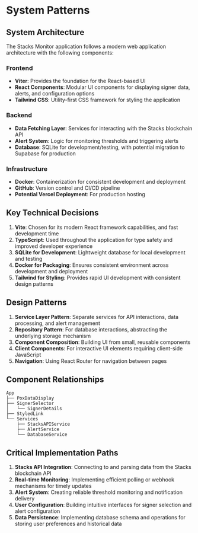 # System Patterns

## System Architecture
The Stacks Monitor application follows a modern web application architecture with the following components:

### Frontend
- **Viter**: Provides the foundation for the React-based UI
- **React Components**: Modular UI components for displaying signer data, alerts, and configuration options
- **Tailwind CSS**: Utility-first CSS framework for styling the application

### Backend
- **Data Fetching Layer**: Services for interacting with the Stacks blockchain API
- **Alert System**: Logic for monitoring thresholds and triggering alerts
- **Database**: SQLite for development/testing, with potential migration to Supabase for production

### Infrastructure
- **Docker**: Containerization for consistent development and deployment
- **GitHub**: Version control and CI/CD pipeline
- **Potential Vercel Deployment**: For production hosting

## Key Technical Decisions
1. **Vite**: Chosen for its modern React framework capabilities, and fast development time
2. **TypeScript**: Used throughout the application for type safety and improved developer experience
3. **SQLite for Development**: Lightweight database for local development and testing
4. **Docker for Packaging**: Ensures consistent environment across development and deployment
5. **Tailwind for Styling**: Provides rapid UI development with consistent design patterns

## Design Patterns
1. **Service Layer Pattern**: Separate services for API interactions, data processing, and alert management
2. **Repository Pattern**: For database interactions, abstracting the underlying storage mechanism
3. **Component Composition**: Building UI from small, reusable components
4. **Client Components**: For interactive UI elements requiring client-side JavaScript
5. **Navigation**: Using React Router for navigation between pages

## Component Relationships
```
App
├── PoxDataDisplay
├── SignerSelector
│   └── SignerDetails
├── StyledLink
└── Services
    ├── StacksAPIService
    ├── AlertService
    └── DatabaseService
```

## Critical Implementation Paths
1. **Stacks API Integration**: Connecting to and parsing data from the Stacks blockchain API
2. **Real-time Monitoring**: Implementing efficient polling or webhook mechanisms for timely updates
3. **Alert System**: Creating reliable threshold monitoring and notification delivery
4. **User Configuration**: Building intuitive interfaces for signer selection and alert configuration
5. **Data Persistence**: Implementing database schema and operations for storing user preferences and historical data
